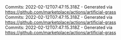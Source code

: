 Commits: 2022-02-12T07:47:15.318Z - Generated via https://github.com/marketplace/actions/artificial-grass
<br>
Commits: 2022-02-12T07:47:15.318Z - Generated via https://github.com/marketplace/actions/artificial-grass
<br>
Commits: 2022-02-12T07:47:15.318Z - Generated via https://github.com/marketplace/actions/artificial-grass
<br>
